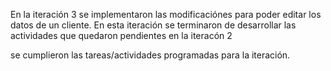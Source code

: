 En la iteración 3 se implementaron las modificaciónes para poder editar los datos de un cliente.
En esta iteración se terminaron de desarrollar las actividades que quedaron pendientes en la iteracón 2

se cumplieron las tareas/actividades programadas para la iteración.


